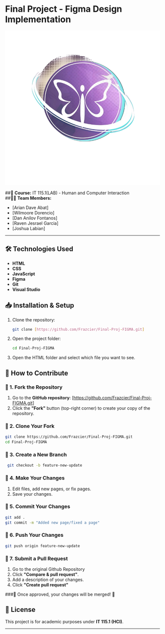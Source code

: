 # Final Project - Figma Design Implementation

![Project Logo](https://github.com/Frazcier/Final-Proj-FIGMA/raw/main/IMAGES/LOGO/logo.png)

##📅 **Course:** IT 115.1(LAB) - Human and Computer Interaction  
##👩‍💻 **Team Members:**  
- [Arian Dave Abat]  
- [Wilmoore Dorencio]  
- [Dan Anilov Fontanos]  
- [Raven Jesrael Garcia]
- [Joshua Labian]  

---

## **🛠️ Technologies Used**  
- **HTML**  
- **CSS**  
- **JavaScript**  
- **Figma**  
- **Git**  
- **Visual Studio**  

## 📥 Installation & Setup
1. Clone the repository:
   ```sh
   git clone [https://github.com/Frazcier/Final-Proj-FIGMA.git]
   ```
2. Open the project folder:
   ```sh
   cd Final-Proj-FIGMA
   ```
3. Open the HTML folder and select which file you want to see.

## **🚀 How to Contribute** 

### **🔹 1. Fork the Repository**  
1. Go to the **GitHub repository**: [https://github.com/Frazcier/Final-Proj-FIGMA.git]
2. Click the **"Fork"** button (top-right corner) to create your copy of the repository.

### **🔹 2. Clone Your Fork**
   ```sh
   git clone https://github.com/Frazcier/Final-Proj-FIGMA.git
   cd Final-Proj-FIGMA
   ```

### **🔹 3. Create a New Branch**
   ```sh
    git checkout -b feature-new-update
   ```

### **🔹 4. Make Your Changes**
1. Edit files, add new pages, or fix pages.
2. Save your changes.

### **🔹 5. Commit Your Changes**
   ```sh
   git add .
   git commit -m "Added new page/fixed a page"
   ```

### **🔹 6. Push Your Changes**
   ```sh
   git push origin feature-new-update
   ```

### **🔹 7. Submit a Pull Request**
1. Go to the original Github Repository
2. Click **"Compare & pull request"**.
3. Add a description of your changes.
4. Click **"Create pull request"**

###🚀 Once approved, your changes will be merged! 🎉

## 📄 License
This project is for academic purposes under **IT 115.1 (HCI)**.

---
